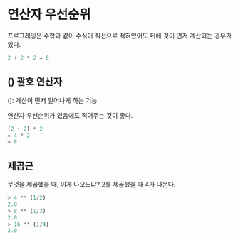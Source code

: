 # 연산자 우선순위

프로그래밍은 수학과 같이 수식이 직선으로 적혀있어도 뒤에 것이 먼저 계산되는 경우가 있다.
```python
2 + 2 * 2 = 6
```

## () 괄호 연산자
(): 계산이 먼저 일어나게 하는 기능

연산자 우선순위가 있음에도 적어주는 것이 좋다.
```python
(2 + 2) * 2
= 4 * 2
= 8
```

## 제곱근

무엇을 제곱했을 때, 이게 나오느냐? 2를 제곱했을 때 4가 나온다.
```python
> 4 ** (1/2)
2.0
> 8 ** (1/3)
2.0
> 16 ** (1/4)
2.0
```